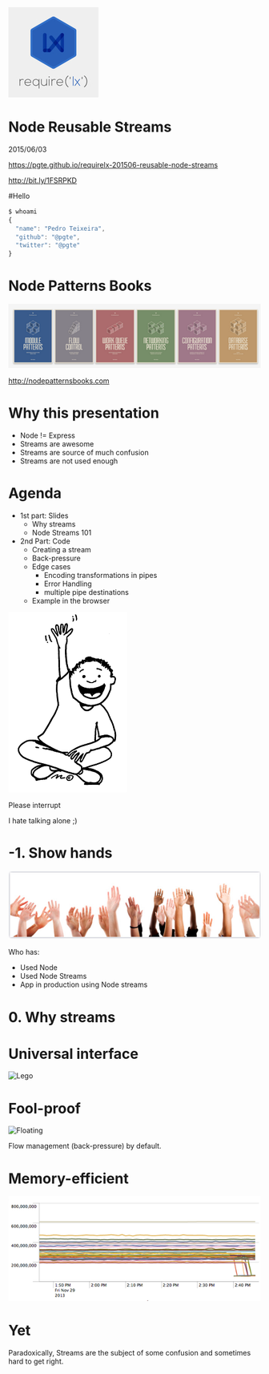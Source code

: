 ![requirelx](images/requirelx.jpg)

# Node Reusable Streams

2015/06/03


https://pgte.github.io/requirelx-201506-reusable-node-streams

http://bit.ly/1FSRPKD


#Hello

```js
$ whoami
{
  "name": "Pedro Teixeira",
  "github": "@pgte",
  "twitter": "@pgte"
}
```


# Node Patterns Books

![Node Patterns Books](images/node-patterns.png)

http://nodepatternsbooks.com


# Why this presentation

* Node != Express
* Streams are awesome
* Streams are source of much confusion
* Streams are not used enough


# Agenda

* 1st part: Slides
  - Why streams 
  - Node Streams 101
* 2nd Part: Code
  - Creating a stream
  - Back-pressure
  - Edge cases
    + Encoding transformations in pipes
    + Error Handling
    + multiple pipe destinations 
  - Example in the browser



![Answer Boy](images/answer-boy.gif)

Please interrupt

I hate talking alone ;)



# -1. Show hands

![Show hands](images/hands.jpg)

Who has:

* Used Node
* Used Node Streams
* App in production using Node streams


# 0. Why streams


# Universal interface

![Lego](images/lego.jpg)


# Fool-proof

![Floating](images/floating.gif)

Flow management (back-pressure) by default.


# Memory-efficient

![NBF](imageS/nbf.png)


# Yet

Paradoxically, Streams are the subject of some confusion and sometimes hard to get right.
